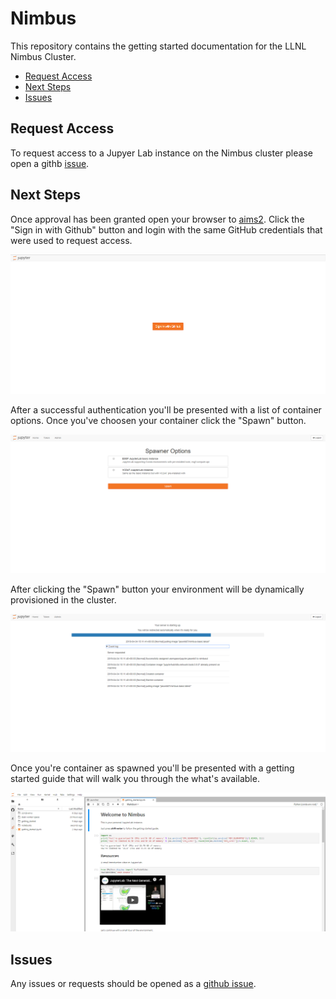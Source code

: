 # Nimbus

This repository contains the getting started documentation for the LLNL Nimbus Cluster.

* [Request Access](#request_access)
* [Next Steps](#next_steps)
* [Issues](#issues)

## Request Access

To request access to a Jupyer Lab instance on the Nimbus cluster please open a githb [issue](https://github.com/esgf-nimbus/getting_started/issues/new?assignees=&labels=awaiting-review&template=access-request.md&title=Access+request+for).

## Next Steps

Once approval has been granted open your browser to [aims2](https://aims2.llnl.gov/jupyterhub/). Click the "Sign in with Github" button and login with the same GitHub credentials that were used to request access.

![signin](img/signin.png)

After a successful authentication you'll be presented with a list of container options. Once you've choosen your container click the "Spawn" button.

![container](img/choose_container.png)

After clicking the "Spawn" button your environment will be dynamically provisioned in the cluster.

![provisioned](img/spawning.png)

Once you're container as spawned you'll be presented with a getting started guide that will walk you through the what's available.

![getting_started](img/getting_started.png)

## Issues

Any issues or requests should be opened as a [github issue](https://github.com/esgf-nimbus/getting_started/issues/new).